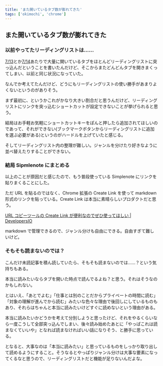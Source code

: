 ```yaml
---
title: 'また開いているタブ数が膨れてきた'
tags: ['okimochi', 'chrome']
---
```


## また開いているタブ数が膨れてきた

### 以前やってたリーディングリストは……

[7/13](/posts/2021-07-13/)とか[7/14](/posts/2021-07-14/)あたりで大量に開いているタブをほとんどリーディングリストに突っ込んだということを書いたんだけど、そこからまたどんどんタブを開きまくってしまい、以前と同じ状況になっていた。

なんでか考えてたんだけど、どうにもリーディングリストの使い勝手があまりよくないというのがありそう。

まず最初に、というかこれがかなり大きい割合だと思うんだけど、リーディングリストにリンクを突っ込むショートカットが設定できないことが挙げられると思う。

結局はお手軽お気軽にショートカットキーをぽんと押したら追加されてほしいのであって、それができない(ブックマークボタンからリーディングリストに追加を選ぶ必要がある)というのがハードルを上げていたと感じる。

そしてリーディングリスト内の整理が難しい。ジャンルを分けたり好きなように並べ替えたりすることができない。

### 結局 Sipmlenote にまとめる

以上のことが原因だと感じたので、もう普段使っている Simplenote にリンクを貼りまくることにした。

ただ URL を貼るのではなく、Chrome 拡張の Create Link を使って markdown 形式のリンクを貼っている。Create Link は本当に素晴らしいプロダクトだと思う。

[URL コピーツールの Create Link が便利なのでぜひ使ってほしい \| DevelopersIO](https://dev.classmethod.jp/articles/recommend-create-link/)

markdown で管理できるので、ジャンル分けも自由にできる。自由すぎて難しいけど。

### そもそも読まないのでは？

こんだけ未読記事を積ん読していたら、そもそも読まないのでは……？という気持ちもある。

本当に読みたいならタブを開いた時点で読んでるよね？と思う。それはそうなのかもしれない。

とはいえ、「あとでよむ」「仕事とは別のことだからプライベートの時間に読む」「対象の理解が進んでから読む」みたいな色々な理由で後回しにしているものもあり、それらはちゃんと本当に読みたいけどすぐに読めないという理由がある。

本当に読みたいかどうかを考えて分別しようと思ったけど、それをやるくらいなら一度こうして全部突っ込んでしまい、後々読み始めたあとに「やっぱこれは読まなくていいや」となれば読まなければいい話になりそう、と勝手に思っている。

となると、大事なのは「本当に読みたい」と思っているものをしっかり取り出して読めるようにすること。そうなるとやっぱりジャンル分けは大事な要素になってくるなと思うので、リーディングリストだと機能が足りないんだよな。
